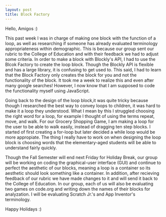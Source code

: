 ```yaml
---
layout: post
title: Block Factory
---
```


Hello, Amigos :)

This past week I was in charge of making one block with the function of a loop, as well as researching if someone has already 
evaluated terminology appropriateness within demographic. This is because our group sent our rubric to the College of Education and with 
their feedback we had to adjust some criteria. In order to make a block with Blockly's API, I had to use the Blcok Factory to create the loop block. Though the Blockly API is flexible and has a large library, it is confusing to get used to. This said, I had to learn that the 
Block Factory only creates the block for you and not the functionality of the block. It took me a week to realize this and even after many google searches! However, I now know that I am supposed to code the functionality myself using JavaScript. 

Going back to the design of the loop block,it was quite tricky because though I researched the best way to convey loops to children,
it was hard to make it a loop they understood. What I mean by this I struggled choosing the right word for a loop, for example I thought of using the terms repeat, move, and walk. For our Grocery Shopping Game, I am making a loop for the user to be able to walk easily, instead of dragging ten step blocks. I started of first creating a for-loop but later decided a while loop would be more appropiate. The thing I really have to work on when designing the loop block is choosing words that the elementary-aged students will be able to understand fairly quickly. 

Though the Fall Semester will end next Friday for Holiday Break, our group will be working on coding the graphical-user interface (GUI) and continue to perfect the aesthetic of our blocks, meaning a loop is a container so its aesthetic should look something like a container. In addition, after recieving feedback of our rubric we have made changes to it and will send it back to the College of Education. In our group, each of us will also be evaluating two games on code.org and writing down the names of their blocks for analyzation. I will be evaluating Scratch Jr.'s and 
App Inventor's terminology. 

Happy Holidays :) 
